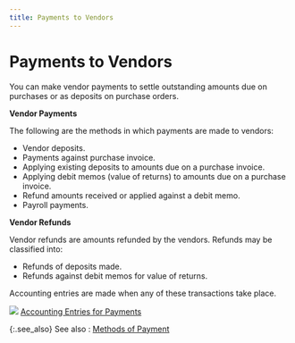 ```yaml
---
title: Payments to Vendors
---
```


# Payments to Vendors


You can make vendor payments to settle outstanding amounts due on purchases  or as deposits on purchase orders.


**Vendor Payments**


The following are the methods in which payments are made to vendors:

- Vendor deposits.
- Payments against  purchase invoice.
- Applying existing  deposits to amounts due on a purchase invoice.
- Applying debit  memos (value of returns) to amounts due on a purchase invoice.
- Refund amounts  received or applied against a debit memo.
- Payroll payments.



**Vendor Refunds**


Vendor refunds are amounts refunded by the vendors. Refunds may be classified  into:

- Refunds of  deposits made.
- Refunds against  debit memos for value of returns.



Accounting entries are made when any of these transactions take place.


![]({{site.acc_baseurl}}/img/lens.gif) [Accounting Entries  for Payments]({{site.acc_baseurl}}/vendor-payments-and-refunds/creating-a-manual-payment-journal/accounting_entries_pmtjrnl.html)


{:.see_also}
See also
: [Methods of Payment]({{site.acc_baseurl}}/vendor-payments-and-refunds/methods_of_payments.html)
